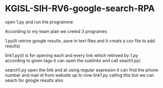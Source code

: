 # KGISL-SIH-RV6-google-search-RPA
open 1.py and run the programme

According to my team plan we creted 3 programes 

1.py(It retrive google results ,save in text files and it creats a csv file to add results)

link1.py(it is for opening each and every link which retrived by 1.py according to given tags it can open the sublinks 
and call seach1.py)

search1.py open the link and at using regular expresion it can find the phone number and mail id from website up to now link1.py
calling this but we can seach for google results also
